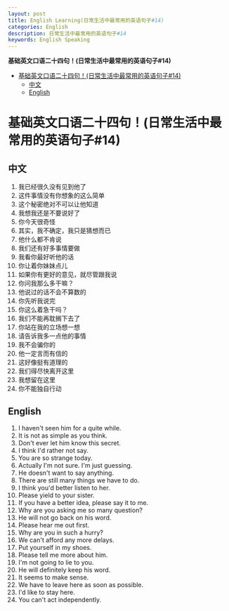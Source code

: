 ```yaml
---
layout: post
title: English Learning(日常生活中最常用的英语句子#14)
categories: English
description: 日常生活中最常用的英语句子#14
keywords: English Speaking
---
```


<!-- START doctoc generated TOC please keep comment here to allow auto update -->
<!-- DON'T EDIT THIS SECTION, INSTEAD RE-RUN doctoc TO UPDATE -->
**基础英文口语二十四句！(日常生活中最常用的英语句子#14)**

- [基础英文口语二十四句！(日常生活中最常用的英语句子#14)](#%E5%9F%BA%E7%A1%80%E8%8B%B1%E6%96%87%E5%8F%A3%E8%AF%AD%E4%BA%8C%E5%8D%81%E5%9B%9B%E5%8F%A5%E6%97%A5%E5%B8%B8%E7%94%9F%E6%B4%BB%E4%B8%AD%E6%9C%80%E5%B8%B8%E7%94%A8%E7%9A%84%E8%8B%B1%E8%AF%AD%E5%8F%A5%E5%AD%9014)
  - [中文](#%E4%B8%AD%E6%96%87)
  - [English](#english)

<!-- END doctoc generated TOC please keep comment here to allow auto update -->

# 基础英文口语二十四句！(日常生活中最常用的英语句子#14)

## 中文
1. 我已经很久没有见到他了
2. 这件事情没有你想象的这么简单
3. 这个秘密绝对不可以让他知道
4. 我想我还是不要说好了
5. 你今天很奇怪
6. 其实，我不确定，我只是猜想而已
7. 他什么都不肯说
8. 我们还有好多事情要做
9. 我看你最好听他的话
10. 你让着你妹妹点儿
11. 如果你有更好的意见，就尽管跟我说
12. 你问我那么多干嘛？
13. 他说过的话不会不算数的
14. 你先听我说完
15. 你这么着急干吗？
16. 我们不能再耽搁下去了
17. 你站在我的立场想一想
18. 请告诉我多一点他的事情
19. 我不会骗你的
20. 他一定言而有信的
21. 这好像挺有道理的
22. 我们得尽快离开这里
23. 我想留在这里
24. 你不能独自行动

## English
1. I haven't seen him for a quite while.
2. It is not as simple as you think.
3. Don't ever let him know this secret.
4. I think I'd rather not say.
5. You are so strange today.
6. Actually I'm not sure. I'm just guessing.
7. He doesn't want to say anything.
8. There are still many things we have to do.
9. I think you'd better listen to her.
10. Please yield to your sister.
11. If you have a better idea, please say it to me.
12. Why are you asking me so many question?
13. He will not go back on his word.
14. Please hear me out first.
15. Why are you in such a hurry?
16. We can't afford any more delays.
17. Put yourself in my shoes.
18. Please tell me more about him.
19. I'm not going to lie to you.
20. He will definitely keep his word.
21. It seems to make sense.
22. We have to leave here as soon as possible.
23. I'd like to stay here.
24. You can't act independently.

